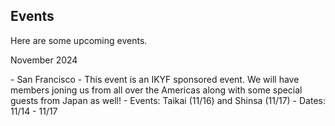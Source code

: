 ## Events
Here are some upcoming events.

<dl><dt>November 2024</dt></dl>
- San Francisco
   - This event is an IKYF sponsored event. We will have members joning us from all over the Americas along with some special guests from Japan as well!
   - Events: Taikai (11/16) and Shinsa (11/17)
   - Dates: 11/14 - 11/17

